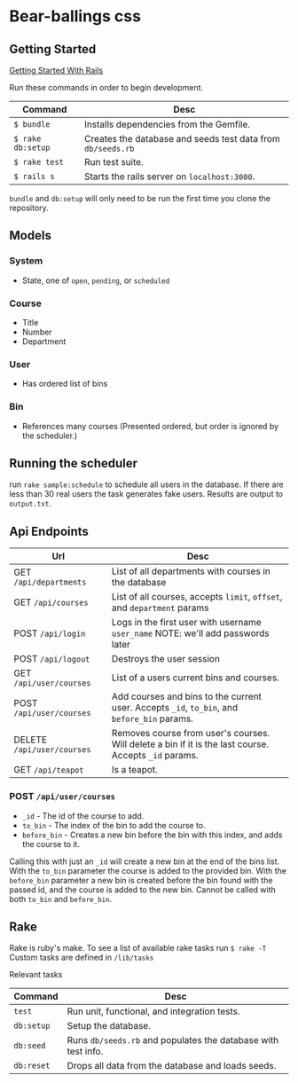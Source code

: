 # Bear-ballings css

## Getting Started

[Getting Started With Rails](http://guides.rubyonrails.org/index.html)

Run these commands in order to begin development.

| Command           | Desc                                                          |
| ----------------- | ------------------------------------------------------------- |
| `$ bundle`        | Installs dependencies from the Gemfile.                       |
| `$ rake db:setup` | Creates the database and seeds test data from `db/seeds.rb`   |
| `$ rake test`     | Run test suite.                                               |
| `$ rails s`       | Starts the rails server on `localhost:3000`.                  |

`bundle` and `db:setup` will only need to be run the first time you clone
the repository.

## Models

### System
 - State, one of `open`, `pending`, or `scheduled`

### Course
 - Title
 - Number
 - Department

### User
 -  Has ordered list of bins

### Bin

 - References many courses
   (Presented ordered, but order is ignored by the scheduler.)

## Running the scheduler

run `rake sample:schedule` to schedule all users in the database.
If there are less than 30 real users the task generates fake users.
Results are output to `output.txt`.

## Api Endpoints

| Url                      | Desc                                                                                        |
| ------------------------ | ------------------------------------------------------------------------------------------- |
| GET `/api/departments`   | List of all departments with courses in the database                                        |
| GET `/api/courses`       | List of all courses, accepts `limit`, `offset`, and `department` params                     |
| POST `/api/login`        | Logs in the first user with username `user_name` NOTE: we'll add passwords later            |
| POST `/api/logout`       | Destroys the user session                                                                   |
| GET `/api/user/courses`  | List of a users current bins and courses.                                                   |
| POST `/api/user/courses` | Add courses and bins to the current user. Accepts `_id`, `to_bin`, and `before_bin` params. |
| DELETE `/api/user/courses` | Removes course from user's courses. Will delete a bin if it is the last course. Accepts `_id` params. |
| GET `/api/teapot`        | Is a teapot.                                                                                |


### POST `/api/user/courses`

* `_id`        - The id of the course to add.
* `to_bin`     - The index of the bin to add the course to.
* `before_bin` - Creates a new bin before the bin with this index, and adds the course to it.

Calling this with just an `_id` will create a new bin at the end of the bins list.
With the `to_bin` parameter the course is added to the provided bin.
With the `before_bin` parameter a new bin is created before the bin found with the passed id,
and the course is added to the new bin. Cannot be called with both `to_bin` and `before_bin`.

## Rake

Rake is ruby's make.
To see a list of available rake tasks run `$ rake -T`
Custom tasks are defined in `/lib/tasks`

Relevant tasks

| Command    | Desc                                                          |
| ---------- | ------------------------------------------------------------- |
| `test`     | Run unit, functional, and integration tests.                  |
| `db:setup` | Setup the database.                                           |
| `db:seed`  | Runs `db/seeds.rb` and populates the database with test info. |
| `db:reset` | Drops all data from the database and loads seeds.             |
